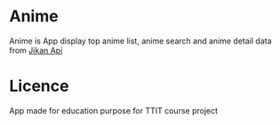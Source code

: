 # Anime

Anime is App display top anime list, anime search and anime detail data
from [Jikan Api](https://docs.api.jikan.moe/)

# Licence

App made for education purpose for TTIT course project